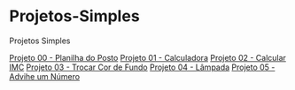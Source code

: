 # Projetos-Simples
 Projetos Simples
 
<a href="https://hugoalbuquerque1993.github.io/Projetos-Simples/p00 planilha do posto/index.html"> Projeto 00 - Planilha do Posto</a>
<a href="https://hugoalbuquerque1993.github.io/Projetos-Simples/p01 calculadora/index.html"> Projeto 01 - Calculadora</a>
<a href="https://hugoalbuquerque1993.github.io/Projetos-Simples/p02 IMC/index.html"> Projeto 02 - Calcular IMC</a>
<a href="https://hugoalbuquerque1993.github.io/Projetos-Simples/p03 muda cor/index.html"> Projeto 03 - Trocar Cor de Fundo</a>
<a href="https://hugoalbuquerque1993.github.io/Projetos-Simples/p04 lamp/index.html"> Projeto 04 - Lâmpada</a>
<a href="https://hugoalbuquerque1993.github.io/Projetos-Simples/p05 advinhe um numero/index.html"> Projeto 05 - Advihe um Número</a>
